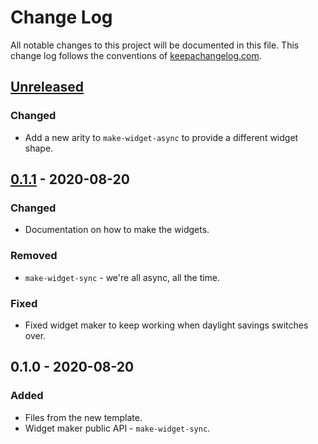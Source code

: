 # Change Log
All notable changes to this project will be documented in this file. This change log follows the conventions of [keepachangelog.com](http://keepachangelog.com/).

## [Unreleased]
### Changed
- Add a new arity to `make-widget-async` to provide a different widget shape.

## [0.1.1] - 2020-08-20
### Changed
- Documentation on how to make the widgets.

### Removed
- `make-widget-sync` - we're all async, all the time.

### Fixed
- Fixed widget maker to keep working when daylight savings switches over.

## 0.1.0 - 2020-08-20
### Added
- Files from the new template.
- Widget maker public API - `make-widget-sync`.

[Unreleased]: https://github.com/your-name/unleash-client-clojure/compare/0.1.1...HEAD
[0.1.1]: https://github.com/your-name/unleash-client-clojure/compare/0.1.0...0.1.1
